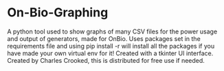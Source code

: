 # On-Bio-Graphing
A python tool used to show graphs of many CSV files for the power usage and output of generators, made for OnBio.
Uses packages set in the requirements file and using pip install -r will install all the packages if you have made your own virtual env for it!
Created with a tkinter UI interface.
Created by Charles Crooked, this is distributed for free use if needed.
